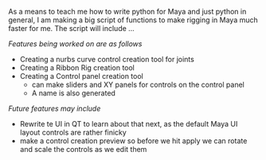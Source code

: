 As a means to teach me how to write python for Maya and just python in general, I am making a big script of functions to make rigging in Maya much faster for me. The script will include ...

*Features being worked on are as follows*
  - Creating a nurbs curve control creation tool for joints
  - Creating a Ribbon Rig creation tool
  - Creating a Control panel creation tool
      - can make sliders and XY panels for controls on the control panel
      - A name is also generated

*Future features may include*
  - Rewrite te UI in QT to learn about that next, as the default Maya UI layout controls are rather finicky
  - make a control creation preview so before we hit apply we can rotate and scale the controls as we edit them 
